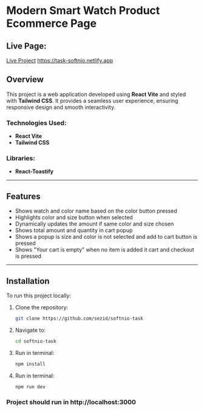 # Modern Smart Watch Product Ecommerce Page

## Live Page:
[Live Project](#)  https://task-softnio.netlify.app

## Overview

This project is a web application developed using **React Vite** and styled with **Tailwind CSS**. It provides a seamless user experience, ensuring responsive design and smooth interactivity.

### Technologies Used:
- **React Vite**
- **Tailwind CSS**

### Libraries:
- **React-Toastify**

---

## Features

- Shows watch and color name based on the color button pressed
- Highlights color and size button when selected
- Dynamically updates the amount if same color and size chosen
- Shows total amount and quantity in cart popup
- Shows a popup is size and color is not selected and add to cart button is pressed
- Shows "Your cart is empty" when no item is added it cart and checkout is pressed

---

## Installation

To run this project locally:

1. Clone the repository:
   ```bash
   git clone https://github.com/sezid/softnio-task
2. Navigate to:
   ```bash
   cd softnio-task
3. Run in terminal:
   ```bash
   npm install
4. Run in terminal:
   ```bash
   npm run dev
### Project should run in **http://localhost:3000**



